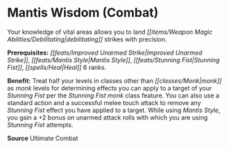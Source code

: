 ﻿---
cssclass: [feats]

---
# Mantis Wisdom (Combat)

Your knowledge of vital areas allows you to land _[[items/Weapon Magic Abilities/Debilitating|debilitating]]_ strikes with precision.

**Prerequisites:** _[[feats/Improved Unarmed Strike|Improved Unarmed Strike]]_, _[[feats/Mantis Style|Mantis Style]]_, _[[feats/Stunning Fist|Stunning Fist]]_, _[[spells/Heal|Heal]]_ 6 ranks.

**Benefit:** Treat half your levels in classes other than _[[classes/Monk|monk]]_ as _monk_ levels for determining effects you can apply to a target of your _Stunning Fist_ per the _Stunning Fist_ _monk_ class feature. You can also use a standard action and a successful melee touch attack to remove any _Stunning Fist_ effect you have applied to a target. While using _Mantis Style_, you gain a +2 bonus on unarmed attack rolls with which you are using _Stunning Fist_ attempts.

**Source** Ultimate Combat